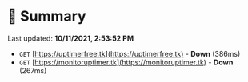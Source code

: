 # 📖 Summary
Last updated: **10/11/2021, 2:53:52 PM**

- `GET` [https://uptimerfree.tk](https://uptimerfree.tk) - **Down** (386ms)
- `GET` [https://monitoruptimer.tk](https://monitoruptimer.tk) - **Down** (267ms)
